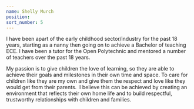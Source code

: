 ```yaml
---
name: Shelly Murch
position:
sort_number: 5
---
```


I have been apart of the early childhood sector/industry for the past 18 years, starting as a nanny then going on to achieve a Bachelor of teaching ECE. I have been a tutor for the Open Polytechnic and mentored a number of teachers over the past 18 years. &nbsp;

My passion is to give children the love of learning, so they are able to achieve their goals and milestones in their own time and space. To care for children like they are my own and give them the respect and love like they would get from their parents. &nbsp;I believe this can be achieved by creating an environment that reflects their own home life and to build respectful, trustworthy relationships with children and families. &nbsp; &nbsp;